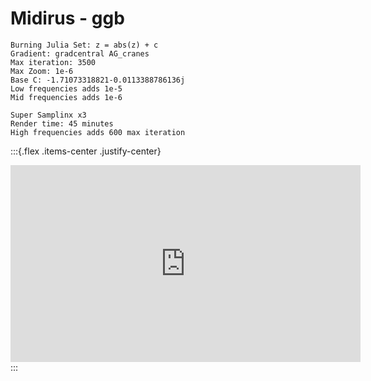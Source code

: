 # Midirus - ggb

```
Burning Julia Set: z = abs(z) + c
Gradient: gradcentral AG_cranes
Max iteration: 3500
Max Zoom: 1e-6
Base C: -1.71073318821-0.0113388786136j
Low frequencies adds 1e-5
Mid frequencies adds 1e-6

Super Samplinx x3
Render time: 45 minutes
High frequencies adds 600 max iteration
```

:::{.flex .items-center .justify-center}
<iframe width="560" height="315" src="https://www.youtube.com/embed/_yXi27zVCIQ" title="YouTube video player" frameborder="0" allow="accelerometer; autoplay; clipboard-write; encrypted-media; gyroscope; picture-in-picture" allowfullscreen></iframe>
:::
